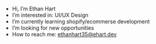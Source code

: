 - Hi, I’m Ethan Hart
- I’m interested in: UI/UX Design
- I’m currently learning shopify/ecommerse development
- I’m looking for new opportunities 
- How to reach me: ethanhart35@ehart.dev

<!---
ethanhart35/ethanhart35 is a ✨ special ✨ repository because its `README.md` (this file) appears on your GitHub profile.
You can click the Preview link to take a look at your changes.
--->
